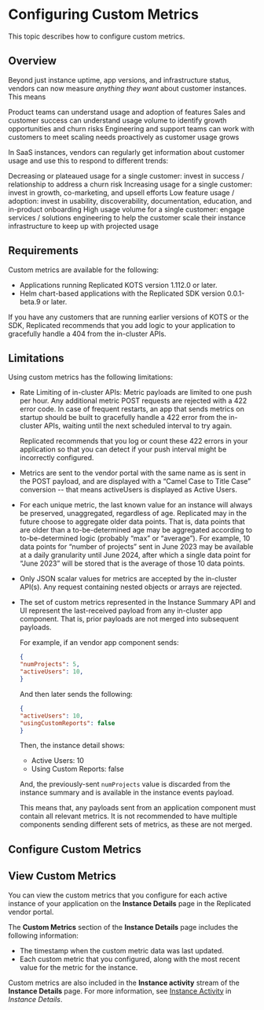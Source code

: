 # Configuring Custom Metrics

This topic describes how to configure custom metrics.

## Overview

Beyond just instance uptime, app versions, and infrastructure status, vendors can now measure *anything they want* about customer instances. This means

Product teams can understand usage and adoption of features
Sales and customer success can understand usage volume to identify growth opportunities and churn risks 
Engineering and support teams can work with customers to meet scaling needs proactively as customer usage grows

In SaaS instances, vendors can regularly get information about customer usage and use this to respond to different trends:

Decreasing or plateaued usage for a single customer: invest in success / relationship to address a churn risk
Increasing usage for a single customer: invest in growth, co-marketing, and upsell efforts
Low feature usage / adoption: invest in usability, discoverability, documentation, education, and in-product onboarding
High usage volume for a single customer: engage services / solutions engineering to help the customer scale their instance infrastructure to keep up with projected usage

## Requirements

Custom metrics are available for the following:
* Applications running Replicated KOTS version 1.112.0 or later.
* Helm chart-based applications with the Replicated SDK version 0.0.1-beta.9 or later.

If you have any customers that are running earlier versions of KOTS or the SDK, Replicated recommends that you add logic to your application to gracefully handle a 404 from the in-cluster APIs.

## Limitations

Using custom metrics has the following limitations:

* Rate Limiting of in-cluster APIs: Metric payloads are limited to one push per hour. Any additional metric POST requests are rejected with a 422 error code. In case of frequent restarts, an app that sends metrics on startup should be built to gracefully handle a 422 error from the in-cluster APIs, waiting until the next scheduled interval to try again.

  Replicated recommends that you log or count these 422 errors in your application so that you can detect if your push interval might be incorrectly configured.

* Metrics are sent to the vendor portal with the same name as is sent in the POST payload, and are displayed with a “Camel Case to Title Case” conversion -- that means activeUsers is displayed as Active Users.

* For each unique metric, the last known value for an instance will always be preserved, unaggregated, regardless of age. Replicated may in the future choose to aggregate older data points. That is, data points that are older than a to-be-determined age may be aggregated according to to-be-determined logic (probably “max” or “average”). For example, 10 data points for “number of projects” sent in June 2023 may be available at a daily granularity until June 2024, after which a single data point for “June 2023” will be stored that is the average of those 10 data points.

* Only JSON scalar values for metrics are accepted by the in-cluster API(s). Any request containing nested objects or arrays are rejected.

* The set of custom metrics represented in the Instance Summary API and UI represent the last-received payload from any in-cluster app component. That is, prior payloads are not merged into subsequent payloads.

   For example, if an vendor app component sends:

    ```json
    {
    "numProjects": 5,
    "activeUsers": 10,
    }
    ```

    And then later sends the following:

    ```json
    {
    "activeUsers": 10,
    "usingCustomReports": false
    }
    ```

    Then, the instance detail shows:

    * Active Users: 10
    * Using Custom Reports: false

    And, the previously-sent `numProjects` value is discarded from the instance summary and is available in the instance events payload.

    This means that, any payloads sent from an application component must contain all relevant metrics. It is not recommended to have multiple components sending different sets of metrics, as these are not merged.

## Configure Custom Metrics

## View Custom Metrics

You can view the custom metrics that you configure for each active instance of your application on the **Instance Details** page in the Replicated vendor portal.

The **Custom Metrics** section of the **Instance Details** page includes the following information:
* The timestamp when the custom metric data was last updated.
* Each custom metric that you configured, along with the most recent value for the metric for the instance.

Custom metrics are also included in the **Instance activity** stream of the **Instance Details** page. For more information, see [Instance Activity](/vendor/instance-insights-details#instance-activity) in _Instance Details_.